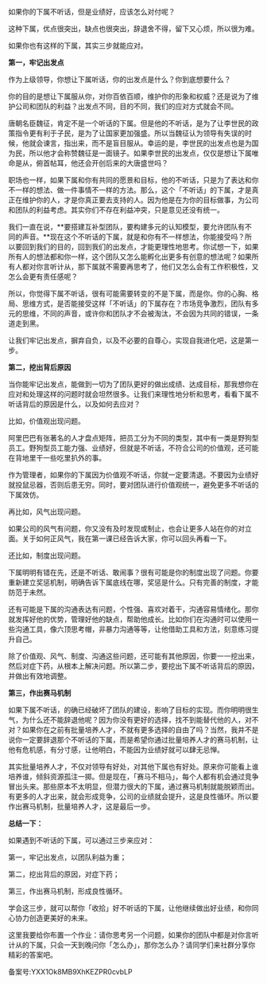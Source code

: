 如果你的下属不听话，但是业绩好，应该怎么对付呢？

这种下属，优点很突出，缺点也很突出，辞退舍不得，留下又心烦，所以很为难。

如果你也有这样的下属，其实三步就能应对。

**第一，牢记出发点**

作为上级领导，你想让下属听话，你的出发点是什么？你到底想要什么？

你的目的是想让下属服从你，对你百依百顺，维护你的形象和权威？还是说为了维护公司和团队的利益？出发点不同，目的不同，我们的应对方式就会不同。

唐朝名臣魏征，肯定不是一个听话的下属。但是他的不听话，是为了让李世民的政策指令更有利于子民，是为了让国家更加强盛。所以当魏征认为领导有失误的时候，他就会谏言，指出来，而不是盲目服从。幸运的是，李世民的出发点也是为国为民，所以他才会称赞魏征是一面镜子。如果李世民的出发点，仅仅是想让下属唯命是从，俯首帖耳，他还会开创后来的大唐盛世吗？

职场也一样，如果下属和你有共同的愿景和目标，他的不听话，只是为了表达和你不一样的想法、做一件事情不一样的方法。那么，这个「不听话」的下属，才是真正在维护你的人，才是你真正要去支持的人。因为他是在为你的目标做事，为公司和团队的利益考虑。其实你们不存在利益冲突，只是意见还没有统一。

我们一直在说，**要搭建互补型团队，要构建多元的认知模型，要允许团队有不同的声音。**现在这个不听话的下属，就是和你有不一样想法，你能接受吗？所以要回到我们的目的，回到我们的出发点，才能更理性地思考。你试想一下，如果所有人的想法都和你一样，这个团队又怎么能孵化出更多有创意的想法呢？如果所有人都对你言听计从，那下属就不需要再思考了，他们又怎么会有工作积极性，又怎么会更有责任感呢？

所以，你觉得下属不听话，很有可能需要转变的不是下属，而是你。你的心胸、格局、思维方式，是否能接受这样「不听话」的下属存在？市场竞争激烈，团队有多元的思维，不同的声音，或许你和团队才不会被淘汰，不会因为共同的错误，一条道走到黑。

让我们牢记出发点，摒弃自负，以及不必要的自尊心，实现自我进化吧，这是第一步。

**第二，挖出背后原因**

当你能牢记出发点，能做到一切为了团队更好的做出成绩、达成目标，那我想你在应对和处理这样的问题时就会坦然很多。让我们来理性地分析和思考，看看下属不听话背后的原因是什么，以及如何去应对？

比如，价值观出现问题。

阿里巴巴有张著名的人才盘点矩阵，把员工分为不同的类型，其中有一类是野狗型员工。野狗型员工能力强、业绩好，但就是不听话，不符合公司的价值观，还可能在背地里干一些吃里扒外的事。

作为管理者，如果你的下属因为价值观不听话，你就一定要清退。不要因为业绩好就投鼠忌器，否则后患无穷。同时，要对团队进行价值观统一，避免更多不听话的下属效仿。

再比如，风气出现问题。

如果公司的风气有问题，你又没有及时发现或制止，也会让更多人站在你的对立面。关于如何正风气，我在第一课已经告诉大家，你可以回头再看一下。

还比如，制度出现问题。

下属明明有错在先，还是不听话、敢闹事？很有可能是你的制度出现了问题。你要重新建立奖惩机制，明确告诉下属底线在哪，奖惩是什么。只有完善的制度，才能防范于未然。

还有可能是下属的沟通表达有问题，个性强、喜欢对着干，沟通容易情绪化。那你就发挥好他的优势，管理好他的缺点，帮助他成长。比如你们在沟通时可以使用一些沟通工具，像六顶思考帽，非暴力沟通等等，让他借助工具和方法，刻意练习提升自己。

除了价值观、风气、制度、沟通这些问题，还可能有其他原因，你要一一挖出来，然后对症下药，从根本上解决问题。所以第二步，要挖出下属不听话背后的原因，并做出有效地调整。

**第三，作出赛马机制**

如果下属不听话，的确已经破坏了团队的建设，影响了目标的实现。而你明明很生气，为什么还不能辞退他呢？因为你没有更好的选择，找不到能替代他的人，对不对？如果你在之前有批量培养人才，不就有更多选择的自由了吗？当然，我并不是说你一定要辞退那个不听话的下属，而是希望你通过批量培养人才的赛马机制，让他有危机感，有分寸感，让他明白，不能因为业绩好就可以肆无忌惮。

其实批量培养人才，不仅对领导有好处，对其他下属也有好处。原来你可能看上谁培养谁，倾斜资源孤注一掷。但是现在，「赛马不相马」，每个人都有机会通过竞争冒出头来。那些原本不太明显，但潜力很大的下属，通过赛马机制就能脱颖而出。有更多的人才出来，就会形成竞争，公司的业绩就会提升，这是良性循环。所以要作出赛马机制，批量培养人才，这是最后一步。

**总结一下：**

如果遇到不听话的下属，可以通过三步来应对：

第一，牢记出发点，以团队利益为重；

第二，挖出背后的原因，对症下药；

第三，作出赛马机制，形成良性循环。

学会这三步，就可以帮你「收拾」好不听话的下属，让他继续做出好业绩，和你同心协力创造更美好的未来。

这里我要给你布置一个作业：请你思考另一个问题，如果你的团队中都是对你言听计从的下属，只会一天到晚问你「怎么办」，那你怎么办？请同学们来社群分享你精彩的答案吧。

备案号:YXX1Ok8MB9XhKEZPR0cvbLP